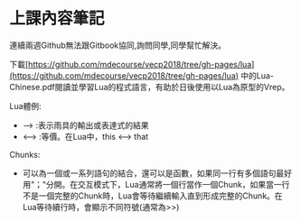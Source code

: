 # 上課內容筆記

連續兩週Github無法跟Gitbook協同,詢問同學,同學幫忙解決。

下載[https://github.com/mdecourse/vecp2018/tree/gh-pages/lua](https://github.com/mdecourse/vecp2018/tree/gh-pages/lua) 中的Lua-Chinese.pdf閱讀並學習Lua的程式語言，有助於日後使用以Lua為原型的Vrep。

Lua體例:

* ––&gt; :表示雨具的輸出或表達式的結果
* &lt;––&gt; :等價。在Lua中，this &lt;––&gt; that

Chunks:

* 可以為一個或一系列語句的結合，還可以是函數，如果同一行有多個語句最好用"；"分開。在交互模式下，Lua通常將一個行當作一個Chunk，如果當一行不是一個完整的Chunk時，Lua會等待繼續輸入直到形成完整的Chunk。在Lua等待續行時，會顯示不同符號\(通常為&gt;&gt;\)



